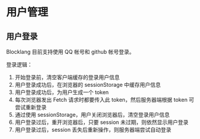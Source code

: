 # 用户管理

## 用户登录

Blocklang 目前支持使用 QQ 帐号和 github 帐号登录。

登录逻辑：

1. 开始登录前，清空客户端缓存的登录用户信息
2. 用户登录成功后，在浏览器的 sessionStorage 中缓存用户信息
3. 用户登录成功后，为用户生成一个 token
4. 每次浏览器发出 Fetch 请求时都要传入此 token，然后服务器端根据 token 可尝试重新登录
5. 通过使用 sessionStorage，用户关闭浏览器后，清空登录用户信息
6. 用户登录过后，重开浏览器后，只要 session 未过期，则依然显示用户登录
7. 用户登录过后，session 丢失后重新操作，则服务器端尝试自动登录